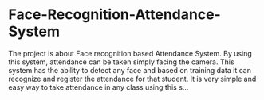 # Face-Recognition-Attendance-System
The project is about Face recognition based Attendance System. By using this system, attendance can be taken simply facing the camera. This system has the ability to detect any face and based on training data it can recognize and register the attendance for that student. It is very simple and easy way to take attendance in any class using this s…
